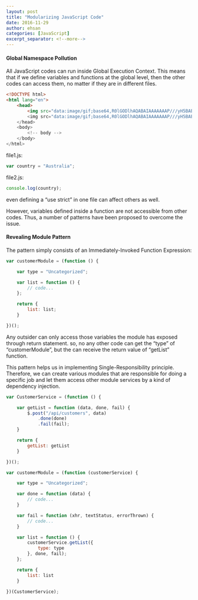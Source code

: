 ```yaml
---
layout: post
title: "Modularizing JavaScript Code"
date: 2016-11-29
author: ehsan
categories: [JavaScript]
excerpt_separator: <!--more-->
---
```


#### Global Namespace Pollution

All JavaScript codes can run inside Global Execution Context.
This means that if we define variables and functions at the global level, then the other codes can access them, no matter if they are in different files.
<!--more-->
```html
<!DOCTYPE html>
<html lang="en">
    <head>
        <img src="data:image/gif;base64,R0lGODlhAQABAIAAAAAAAP///yH5BAEAAAAALAAAAAABAAEAAAIBRAA7" data-wp-preserve="<script type="text/javascript" src="file1.js"></script>" data-mce-resize="false" data-mce-placeholder="1" class="mce-object" width="20" height="20" alt="<script>" title="<script>" />
        <img src="data:image/gif;base64,R0lGODlhAQABAIAAAAAAAP///yH5BAEAAAAALAAAAAABAAEAAAIBRAA7" data-wp-preserve="<script type="text/javascript" src="file2.js"></script>" data-mce-resize="false" data-mce-placeholder="1" class="mce-object" width="20" height="20" alt="<script>" title="<script>" />
    </head>
    <body>
        <!-- body -->
    </body>
</html>
```

file1.js:

```javascript
var country = "Australia";
```

file2.js:

```javascript
console.log(country);
```

even defining a “use strict” in one file can affect others as well.

However, variables defined inside a function are not accessible from other codes. Thus, a number of patterns have been proposed to overcome the issue.

#### Revealing Module Pattern

The pattern simply consists of an Immediately-Invoked Function Expression:

```javascript
var customerModule = (function () {

    var type = "Uncategorized";

    var list = function () {
        // code...
    };

    return {
        list: list;
    }

})();
```

Any outsider can only access those variables the module has exposed through return statement. so, no any other code can get the “type” of “customerModule”, but the can receive the return value of “getList” function.

This pattern helps us in implementing Single-Responsibility principle. Therefore, we can create various modules that are responsible for doing a specific job and let them access other module services by a kind of dependency injection.

```javascript
var CustomerService = (function () {

    var getList = function (data, done, fail) {
        $.post("/api/customers", data)
            .done(done)
            .fail(fail);
    }

    return {
        getList: getList
    }

})();

var customerModule = (function (customerService) {

    var type = "Uncategorized";

    var done = function (data) {
        // code...
    }

    var fail = function (xhr, textStatus, errorThrown) {
        // code...
    }

    var list = function () {
        customerService.getList({
            type: type
        }, done, fail);
    };

    return {
        list: list
    }

})(CustomerService);
```
